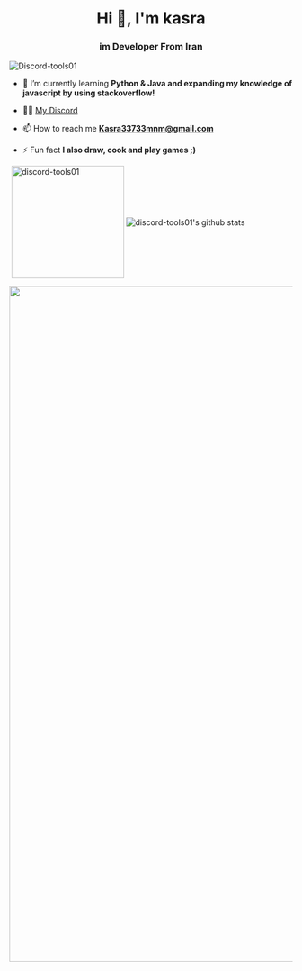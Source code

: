 <h1 align="center">Hi 👋, I'm kasra</h1>
<h3 align="center">im Developer From Iran</h3>

<p align="left"> <img src="https://komarev.com/ghpvc/?username=Discord-tools01" alt="Discord-tools01" /> </p>

- 🌱 I’m currently learning **Python & Java and expanding my knowledge of javascript by using stackoverflow!**

- 👨‍💻 [My Discord](https://discord.gg/cDUR6Hzc)

- 📫 How to reach me **Kasra33733mnm@gmail.com**

- ⚡ Fun fact **I also draw, cook and play games ;)**


<p>&nbsp;<img align="center" src="https://github-readme-stats.vercel.app/api?username=Discord-tools01&show_icons=true&theme=dracula" alt="discord-tools01" height="200"/>
<img align="center" src="https://github-readme-stats.vercel.app/api/top-langs/?username=discord-tools01&hide=lua&theme=dracula" alt="discord-tools01's github stats"/>
<div><img src="https://github-profile-trophy.vercel.app/?username=discord-tools01&theme=dracula" width="1200"></div></p>
